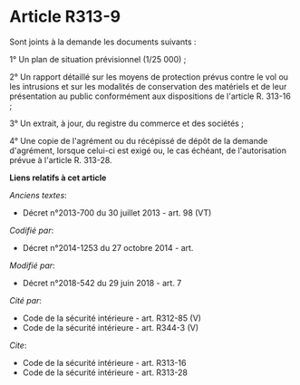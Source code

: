 # Article R313-9

Sont joints à la demande les documents suivants : 

1° Un plan de situation prévisionnel (1/25 000) ; 

2° Un rapport détaillé sur les moyens de protection prévus contre le vol ou les intrusions et sur les modalités de
conservation des matériels et de leur présentation au public conformément aux dispositions de l'article R. 313-16 ; 

3° Un extrait, à jour, du registre du commerce et des sociétés ; 

4° Une copie de l'agrément ou du récépissé de dépôt de la demande d'agrément, lorsque celui-ci est exigé ou, le cas échéant,
de l'autorisation prévue à l'article R. 313-28.

**Liens relatifs à cet article**

_Anciens textes_:

  - Décret n°2013-700 du 30 juillet 2013 - art. 98 (VT)

_Codifié par_:

  - Décret n°2014-1253 du 27 octobre 2014 - art.

_Modifié par_:

  - Décret n°2018-542 du 29 juin 2018 - art. 7

_Cité par_:

  - Code de la sécurité intérieure - art. R312-85 (V)
  - Code de la sécurité intérieure - art. R344-3 (V)

_Cite_:

  - Code de la sécurité intérieure - art. R313-16
  - Code de la sécurité intérieure - art. R313-28
